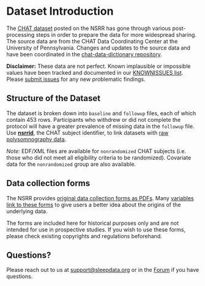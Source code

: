 # Dataset Introduction

The [CHAT dataset](:files_path:/datasets) posted on the NSRR has gone through various post-processing steps in order to prepare the data for more widespread sharing. The source data are from the CHAT Data Coordinating Center at the University of Pennsylvania. Changes and updates to the source data and have been coordinated in the [chat-data-dictionary repository](https://github.com/nsrr/chat-data-dictionary).

**Disclaimer:** These data are not perfect. Known implausible or impossible values have been tracked and documented in our [KNOWNISSUES list](https://github.com/nsrr/chat-data-dictionary/blob/master/KNOWNISSUES.md). Please [submit issues](https://github.com/nsrr/chat-data-dictionary/issues) for any new problematic findings.

## Structure of the Dataset

The dataset is broken down into `baseline` and `followup` files, each of which contain 453 rows. Participants who withdrew or did not complete the protocol will have a greater prevalence of missing data in the `followup` file. Use [**nsrrid**](https://sleepdata.org/datasets/chat/variables/nsrrid), the CHAT subject identifier, to link datasets with [raw polysomnography data](:pages_path:/polysomnography-introduction.md).

*Note:* EDF/XML files are available for `nonrandomized` CHAT subjects (i.e. those who did not meet all eligibility criteria to be randomized). Covariate data for the `nonrandomized` group are also available.

## Data collection forms

The NSRR provides [original data collection forms as PDFs](:files_path:/forms). Many [variables link to these forms](:datasets_path:/chat/variables) to give users a better idea about the origins of the underlying data.

The forms are included here for historical purposes only and are not intended for use in prospective studies. If you wish to use these forms, please check existing copyrights and regulations beforehand.

## Questions?

Please reach out to us at support@sleepdata.org or in the [Forum](https://sleepdata.org/forum) if you have questions.
